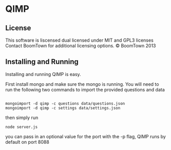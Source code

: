 QIMP
====

License
------------------
This software is liscensed dual licensed under  MIT and GPL3 licenses
Contact BoomTown for additional licensing options.
© BoomTown 2013


Installing and Running
---------------------
Installing and running QIMP is easy.

First install mongo and make sure the mongo is running. You will need to run the following two commands to import the provided questions and data

<pre><code>
mongoimport -d qimp -c questions data/questions.json
mongoimport -d qimp -c settings data/settings.json
</code></pre>

then simply run

<pre><code>node server.js</code></pre>
you can pass in an optional value for the port with the -p flag, QIMP runs by default on port 8088


